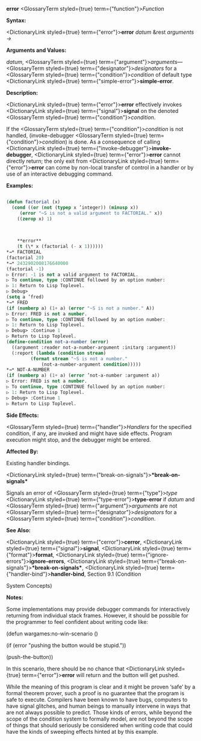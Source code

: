 **error** <GlossaryTerm styled={true} term={"function"}><i>Function</i></GlossaryTerm> 



**Syntax:** 



<DictionaryLink styled={true} term={"error"}><b>error</b></DictionaryLink> *datum* &amp;rest *arguments →* 



**Arguments and Values:** 



*datum*, <GlossaryTerm styled={true} term={"argument"}><i>arguments</i></GlossaryTerm>—<GlossaryTerm styled={true} term={"designator"}><i>designators</i></GlossaryTerm> for a <GlossaryTerm styled={true} term={"condition"}><i>condition</i></GlossaryTerm> of default type <DictionaryLink styled={true} term={"simple-error"}><b>simple-error</b></DictionaryLink>. 



**Description:** 



<DictionaryLink styled={true} term={"error"}><b>error</b></DictionaryLink> effectively invokes <DictionaryLink styled={true} term={"signal"}><b>signal</b></DictionaryLink> on the denoted <GlossaryTerm styled={true} term={"condition"}><i>condition</i></GlossaryTerm>. 



If the <GlossaryTerm styled={true} term={"condition"}><i>condition</i></GlossaryTerm> is not handled, (invoke-debugger <GlossaryTerm styled={true} term={"condition"}><i>condition</i></GlossaryTerm>) is done. As a consequence of calling <DictionaryLink styled={true} term={"invoke-debugger"}><b>invoke-debugger</b></DictionaryLink>, <DictionaryLink styled={true} term={"error"}><b>error</b></DictionaryLink> cannot directly return; the only exit from <DictionaryLink styled={true} term={"error"}><b>error</b></DictionaryLink> can come by non-local transfer of control in a handler or by use of an interactive debugging command. 



**Examples:**
```lisp

(defun factorial (x) 
  (cond ((or (not (typep x ’integer)) (minusp x)) 
	 (error "~S is not a valid argument to FACTORIAL." x)) 
	((zerop x) 1) 

	
	
	**error** 
	(t (\* x (factorial (- x 1)))))) 
*→* FACTORIAL 
(factorial 20) 
*→* 2432902008176640000 
(factorial -1) 
▷ Error: -1 is not a valid argument to FACTORIAL. 
▷ To continue, type :CONTINUE followed by an option number: 
▷ 1: Return to Lisp Toplevel. 
▷ Debug> 
(setq a ’fred) 
*→* FRED 
(if (numberp a) (1+ a) (error "~S is not a number." A)) 
▷ Error: FRED is not a number. 
▷ To continue, type :CONTINUE followed by an option number: 
▷ 1: Return to Lisp Toplevel. 
▷ Debug> :Continue 1 
▷ Return to Lisp Toplevel. 
(define-condition not-a-number (error) 
  ((argument :reader not-a-number-argument :initarg :argument)) 
  (:report (lambda (condition stream) 
	     (format stream "~S is not a number." 
		     (not-a-number-argument condition))))) 
*→* NOT-A-NUMBER 
(if (numberp a) (1+ a) (error ’not-a-number :argument a)) 
▷ Error: FRED is not a number. 
▷ To continue, type :CONTINUE followed by an option number: 
▷ 1: Return to Lisp Toplevel. 
▷ Debug> :Continue 1 
▷ Return to Lisp Toplevel. 

```
**Side Effects:** 



<GlossaryTerm styled={true} term={"handler"}><i>Handlers</i></GlossaryTerm> for the specified condition, if any, are invoked and might have side effects. Program execution might stop, and the debugger might be entered. 



**Affected By:** 



Existing handler bindings. 



<DictionaryLink styled={true} term={"break-on-signals"}><b>\*break-on-signals\*</b></DictionaryLink> 



Signals an error of <GlossaryTerm styled={true} term={"type"}><i>type</i></GlossaryTerm> <DictionaryLink styled={true} term={"type-error"}><b>type-error</b></DictionaryLink> if *datum* and <GlossaryTerm styled={true} term={"argument"}><i>arguments</i></GlossaryTerm> are not <GlossaryTerm styled={true} term={"designator"}><i>designators</i></GlossaryTerm> for a <GlossaryTerm styled={true} term={"condition"}><i>condition</i></GlossaryTerm>. 



**See Also:** 



<DictionaryLink styled={true} term={"cerror"}><b>cerror</b></DictionaryLink>, <DictionaryLink styled={true} term={"signal"}><b>signal</b></DictionaryLink>, <DictionaryLink styled={true} term={"format"}><b>format</b></DictionaryLink>, <DictionaryLink styled={true} term={"ignore-errors"}><b>ignore-errors</b></DictionaryLink>, <DictionaryLink styled={true} term={"break-on-signals"}><b>\*break-on-signals\*</b></DictionaryLink>, <DictionaryLink styled={true} term={"handler-bind"}><b>handler-bind</b></DictionaryLink>, Section 9.1 (Condition 



 



 



System Concepts) 



**Notes:** 



Some implementations may provide debugger commands for interactively returning from individual stack frames. However, it should be possible for the programmer to feel confident about writing code like: 



(defun wargames:no-win-scenario () 



(if (error "pushing the button would be stupid.")) 



(push-the-button)) 



In this scenario, there should be no chance that <DictionaryLink styled={true} term={"error"}><b>error</b></DictionaryLink> will return and the button will get pushed. 



While the meaning of this program is clear and it might be proven ‘safe’ by a formal theorem prover, such a proof is no guarantee that the program is safe to execute. Compilers have been known to have bugs, computers to have signal glitches, and human beings to manually intervene in ways that are not always possible to predict. Those kinds of errors, while beyond the scope of the condition system to formally model, are not beyond the scope of things that should seriously be considered when writing code that could have the kinds of sweeping effects hinted at by this example. 



